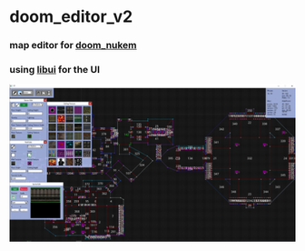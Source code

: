 # doom_editor_v2
### map editor for [doom_nukem](https://github.com/J0NY97/doom_nukem)
### using [libui](https://github.com/J0NY97/doom_nukem) for the UI
![alt text](https://github.com/J0NY97/doom_editor_v2/blob/master/Capture.PNG?raw=true)
